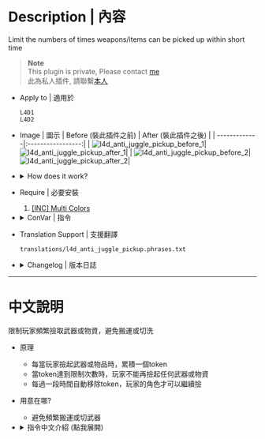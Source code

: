 # Description | 內容
Limit the numbers of times weapons/items can be picked up within short time

> __Note__ <br/>
This plugin is private, Please contact [me](https://github.com/fbef0102/Game-Private_Plugin#私人插件列表-private-plugins-list)<br/>
此為私人插件, 請聯繫[本人](https://github.com/fbef0102/Game-Private_Plugin#私人插件列表-private-plugins-list)

* Apply to | 適用於
	```
	L4D1
	L4D2
	```

* Image | 圖示
	| Before (裝此插件之前)  			| After (裝此插件之後) |
	| -------------|:-----------------:|
	| ![l4d_anti_juggle_pickup_before_1](image/l4d_anti_juggle_pickup_before_1.gif)|![l4d_anti_juggle_pickup_after_1](image/l4d_anti_juggle_pickup_after_1.gif)|
	| ![l4d_anti_juggle_pickup_before_2](image/l4d_anti_juggle_pickup_before_2.gif)|![l4d_anti_juggle_pickup_after_2](image/l4d_anti_juggle_pickup_after_2.gif)|

* <details><summary>How does it work?</summary>

	* When player picks up weapon or item, add one token. 
	* Once token reach limit, player is unable to pick up any weapons or items
	* Token would be decreased after certain time
</details>

* Require | 必要安裝
	1. [[INC] Multi Colors](https://github.com/fbef0102/L4D1_2-Plugins/releases/tag/Multi-Colors)

* <details><summary>ConVar | 指令</summary>

	* cfg/sourcemod/l4d_anti_juggle_pickup.cfg
		```php
		// 0=Plugin off, 1=Plugin on.
		l4d_anti_juggle_pickup_enable "1"

		// How message displays. (0: Disable, 1:In chat, 2: In Hint Box, 3: In center text)
		l4d_anti_juggle_pickup_announce_type "2"

		// Time interval to decrease a token. (second)
		l4d_anti_juggle_pickup_token_time "5"

		// Max Player Pick-Up weapons/items token limit. (-1 = No Limit)
		l4d_anti_juggle_pickup_max_limit "3"

		// Players with these flags are immune to limit. (Empty=Everyone, -1=Nobody)
		l4d_anti_juggle_pickup_immue_flag "z"

		// (L4D2) Empty string to limit all. Limit these weapon IDs being picked up in this plugin, separate by commas (no spaces). See plugin source code for more details.
		// "weapon_pistol",					    1
		// "weapon_smg",						2
		// "weapon_pumpshotgun",				3
		// "weapon_autoshotgun",				4
		// "weapon_rifle",						5
		// "weapon_hunting_rifle",				6
		// "weapon_smg_silenced",				7
		// "weapon_shotgun_chrome",			    8
		// "weapon_rifle_desert",				9
		// "weapon_sniper_military",			10
		// "weapon_shotgun_spas",				11
		// "weapon_grenade_launcher",			12
		// "weapon_rifle_ak47",				    13
		// "weapon_pistol_magnum",				14
		// "weapon_smg_mp5",					15
		// "weapon_rifle_sg552",				16
		// "weapon_sniper_awp",				    17
		// "weapon_sniper_scout",				18
		// "weapon_rifle_m60",					19
		// "weapon_chainsaw",					20
		// "weapon_melee",						21
		// "weapon_first_aid_kit",				22
		// "weapon_defibrillator",				23
		// "weapon_upgradepack_incendiary",	    24
		// "weapon_upgradepack_explosive",		25
		// "weapon_molotov",					26
		// "weapon_pipe_bomb",					27
		// "weapon_vomitjar",					28
		// "weapon_pain_pills",				    29
		// "weapon_adrenaline",				    30
		// "weapon_gascan",					    31
		// "weapon_propanetank",				32
		// "weapon_oxygentank",				    33
		// "weapon_fireworkcrate",				34
		// "weapon_gnome",						35
		// "weapon_cola_bottles",				36
		l4d_anti_juggle_pickup_weapon "22,23,24,25,26,27,28,29,30"

		// (L4D1) Empty string to limit all. Limit these weapon IDs being picked up in this plugin, separate by commas (no spaces). See plugin source code for more details.
		// "weapon_pistol",					    1
		// "weapon_smg",						2
		// "weapon_pumpshotgun",				3
		// "weapon_autoshotgun",				4
		// "weapon_rifle",						5
		// "weapon_hunting_rifle",			    6
		// "weapon_first_aid_kit",			    7
		// "weapon_molotov",				    8
		// "weapon_pipe_bomb",				    9
		// "weapon_pain_pills",				    10
		// "weapon_gascan",					    11
		// "weapon_propanetank",				12
		// "weapon_oxygentank",				    13
		l4d_anti_juggle_pickup_weapon "7,8,9,10"
		```
</details>

* Translation Support | 支援翻譯
	```
	translations/l4d_anti_juggle_pickup.phrases.txt
	```

* <details><summary>Changelog | 版本日誌</summary>

	* v1.0 (2024-1-15)
		* Initial Release
</details>

- - - -
# 中文說明
限制玩家頻繁撿取武器或物資，避免搬運或切洗

* 原理
	* 每當玩家撿起武器或物品時，累積一個token
	* 當token達到限制次數時，玩家不能再撿起任何武器或物資
	* 每過一段時間自動移除token，玩家的角色才可以繼續撿

* 用意在哪?
	* 避免頻繁搬運或切武器

* <details><summary>指令中文介紹 (點我展開)</summary>

	* cfg/sourcemod/l4d_anti_juggle_pickup.cfg
		```php
		// 0=關閉插件, 1=啟動插件
		l4d_anti_juggle_pickup_enable "1"

		// 提示該如何顯示. (0: 不提示, 1: 聊天框, 2: 黑底白字框, 3: 螢幕正中間)
		l4d_anti_juggle_pickup_announce_type "2"

		// 每X秒降低一個token
		l4d_anti_juggle_pickup_token_time "5"

		// 每一位玩家短時間內可以撿起武器或物資的次數 (-1 = 無限制)
		l4d_anti_juggle_pickup_max_limit "3"

		// 擁有這些權限的玩家，不受此插件限制 (留白 = 任何人都不受限制, -1: 所有人都被限制)
		l4d_anti_juggle_pickup_immue_flag "z"

		// (L4D2) 空=全武器限制. 填入武器的ID，這些武器被限制, 逗號分隔（不須空格）. 請打開源碼查看武器的ID列表
        // "weapon_pistol",					    1
        // "weapon_smg",						2
        // "weapon_pumpshotgun",				3
        // "weapon_autoshotgun",				4
        // "weapon_rifle",						5
        // "weapon_hunting_rifle",				6
        // "weapon_smg_silenced",				7
        // "weapon_shotgun_chrome",			    8
        // "weapon_rifle_desert",				9
        // "weapon_sniper_military",			10
        // "weapon_shotgun_spas",				11
        // "weapon_grenade_launcher",			12
        // "weapon_rifle_ak47",				    13
        // "weapon_pistol_magnum",				14
        // "weapon_smg_mp5",					15
        // "weapon_rifle_sg552",				16
        // "weapon_sniper_awp",				    17
        // "weapon_sniper_scout",				18
        // "weapon_rifle_m60",					19
        // "weapon_chainsaw",					20
        // "weapon_melee",						21
        // "weapon_first_aid_kit",				22
        // "weapon_defibrillator",				23
        // "weapon_upgradepack_incendiary",	    24
        // "weapon_upgradepack_explosive",		25
        // "weapon_molotov",					26
        // "weapon_pipe_bomb",					27
        // "weapon_vomitjar",					28
        // "weapon_pain_pills",				    29
        // "weapon_adrenaline",				    30
        // "weapon_gascan",					    31
        // "weapon_propanetank",				32
        // "weapon_oxygentank",				    33
        // "weapon_fireworkcrate",				34
        // "weapon_gnome",						35
        // "weapon_cola_bottles",				36
		l4d_anti_juggle_pickup_weapon "22,23,24,25,26,27,28,29,30"

		// (L4D1) 空=全武器限制. 填入武器的ID，這些武器被限制, 逗號分隔（不須空格）. 請打開源碼查看武器的ID列表
        // "weapon_pistol",					    1
        // "weapon_smg",						2
        // "weapon_pumpshotgun",				3
        // "weapon_autoshotgun",				4
        // "weapon_rifle",						5
        // "weapon_hunting_rifle",			    6
        // "weapon_first_aid_kit",			    7
        // "weapon_molotov",				    8
        // "weapon_pipe_bomb",				    9
        // "weapon_pain_pills",				    10
        // "weapon_gascan",					    11
        // "weapon_propanetank",				12
        // "weapon_oxygentank",				    13
		l4d_anti_juggle_pickup_weapon "7,8,9,10"
		```
</details>